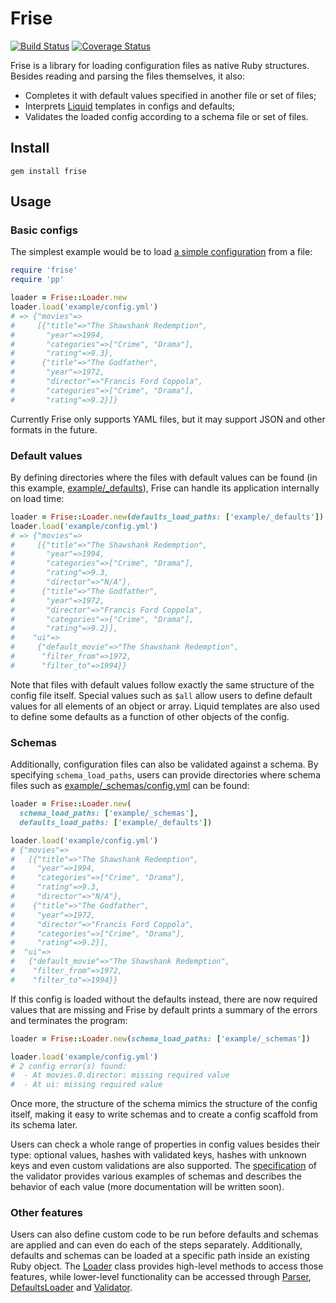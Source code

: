 # Frise
[![Build Status](https://travis-ci.org/ShiftForward/frise.svg?branch=master)](https://travis-ci.org/ShiftForward/frise)
[![Coverage Status](https://coveralls.io/repos/github/ShiftForward/frise/badge.svg?branch=master)](https://coveralls.io/github/ShiftForward/frise?branch=master)

Frise is a library for loading configuration files as native Ruby structures. Besides reading and
parsing the files themselves, it also:

- Completes it with default values specified in another file or set of files;
- Interprets [Liquid](https://shopify.github.io/liquid) templates in configs and defaults;
- Validates the loaded config according to a schema file or set of files.

## Install

```
gem install frise
```

## Usage

### Basic configs

The simplest example would be to load [a simple configuration](example/config.yml) from a file:

```ruby
require 'frise'
require 'pp'

loader = Frise::Loader.new
loader.load('example/config.yml')
# => {"movies"=>
#     [{"title"=>"The Shawshank Redemption",
#       "year"=>1994,
#       "categories"=>["Crime", "Drama"],
#       "rating"=>9.3},
#      {"title"=>"The Godfather",
#       "year"=>1972,
#       "director"=>"Francis Ford Coppola",
#       "categories"=>["Crime", "Drama"],
#       "rating"=>9.2}]}
```

Currently Frise only supports YAML files, but it may support JSON and other formats in the future.

### Default values

By defining directories where the files with default values can be found (in this example,
[example/_defaults](example/_defaults)), Frise can handle its application internally on load time:

```ruby
loader = Frise::Loader.new(defaults_load_paths: ['example/_defaults'])
loader.load('example/config.yml')
# => {"movies"=>
#     [{"title"=>"The Shawshank Redemption",
#       "year"=>1994,
#       "categories"=>["Crime", "Drama"],
#       "rating"=>9.3,
#       "director"=>"N/A"},
#      {"title"=>"The Godfather",
#       "year"=>1972,
#       "director"=>"Francis Ford Coppola",
#       "categories"=>["Crime", "Drama"],
#       "rating"=>9.2}],
#    "ui"=>
#     {"default_movie"=>"The Shawshank Redemption",
#      "filter_from"=>1972,
#      "filter_to"=>1994}}
```

Note that files with default values follow exactly the same structure of the config file itself.
Special values such as `$all` allow users to define default values for all elements of an object or
array. Liquid templates are also used to define some defaults as a function of other objects of the
config.

### Schemas

Additionally, configuration files can also be validated against a schema. By specifying
`schema_load_paths`, users can provide directories where schema files such as
[example/_schemas/config.yml](example/_schemas/config.yml) can be found:

```ruby
loader = Frise::Loader.new(
  schema_load_paths: ['example/_schemas'],
  defaults_load_paths: ['example/_defaults'])

loader.load('example/config.yml')
# {"movies"=>
#   [{"title"=>"The Shawshank Redemption",
#     "year"=>1994,
#     "categories"=>["Crime", "Drama"],
#     "rating"=>9.3,
#     "director"=>"N/A"},
#    {"title"=>"The Godfather",
#     "year"=>1972,
#     "director"=>"Francis Ford Coppola",
#     "categories"=>["Crime", "Drama"],
#     "rating"=>9.2}],
#  "ui"=>
#   {"default_movie"=>"The Shawshank Redemption",
#    "filter_from"=>1972,
#    "filter_to"=>1994}}
```

If this config is loaded without the defaults instead, there are now required values that are
missing and Frise by default prints a summary of the errors and terminates the program:


```ruby
loader = Frise::Loader.new(schema_load_paths: ['example/_schemas'])

loader.load('example/config.yml')
# 2 config error(s) found:
#  - At movies.0.director: missing required value
#  - At ui: missing required value
```

Once more, the structure of the schema mimics the structure of the config itself, making it easy to
write schemas and to create a config scaffold from its schema later.

Users can check a whole range of properties in config values besides their type: optional values,
hashes with validated keys, hashes with unknown keys and even custom validations are also supported.
The [specification](spec/frise/validator_spec.rb) of the validator provides various examples of
schemas and describes the behavior of each value (more documentation will be written soon).

### Other features

Users can also define custom code to be run before defaults and schemas are applied and can even do
each of the steps separately. Additionally, defaults and schemas can be loaded at a specific path
inside an existing Ruby object. The [Loader](lib/frise/loader.rb) class provides high-level methods
to access those features, while lower-level functionality can be accessed through
[Parser](lib/frise/parser.rb), [DefaultsLoader](lib/frise/defaults_loader.rb) and
[Validator](lib/frise/validator.rb).
